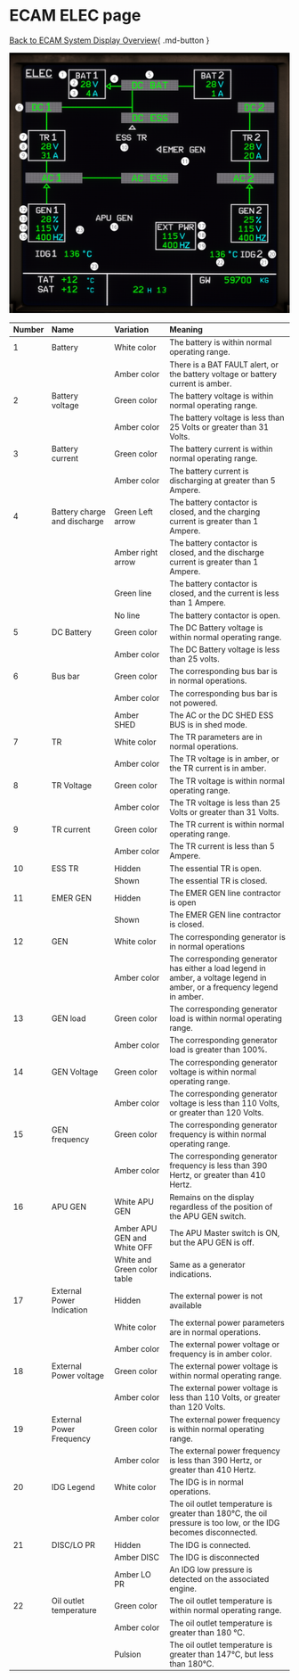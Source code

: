 ﻿# ECAM ELEC page

[Back to ECAM System Display Overview](index.md){ .md-button }

![ECAM ELEC page](elec.png "ECAM ELEC page")

| Number | Name                         | Variation                   | Meaning                                                                                                                   |
|:-------|:-----------------------------|:----------------------------|:--------------------------------------------------------------------------------------------------------------------------|
| 1      | Battery                      | White color                 | The battery is within normal operating range.                                                                             |
|        |                              | Amber color                 | There is a BAT FAULT alert, or the battery voltage or battery current is amber.                                           |
| 2      | Battery voltage              | Green color                 | The battery voltage is within normal operating range.                                                                     |
|        |                              | Amber color                 | The battery voltage is less than 25 Volts or greater than 31 Volts.                                                       |
| 3      | Battery current              | Green color                 | The battery current is within normal operating range.                                                                     |
|        |                              | Amber color                 | The battery current is discharging at greater than 5 Ampere.                                                              |
| 4      | Battery charge and discharge | Green Left arrow            | The battery contactor is closed, and the charging current is greater than 1 Ampere.                                       |
|        |                              | Amber right arrow           | The battery contactor is closed, and the discharge current is greater than 1 Ampere.                                      |
|        |                              | Green line                  | The battery contactor is closed, and the current is less than 1 Ampere.                                                   |
|        |                              | No line                     | The battery contactor is open.                                                                                            |
| 5      | DC Battery                   | Green color                 | The DC Battery voltage is within normal operating range.                                                                  |
|        |                              | Amber color                 | The DC Battery voltage is less than 25 volts.                                                                             |
| 6      | Bus bar                      | Green color                 | The corresponding bus bar is in normal operations.                                                                        |
|        |                              | Amber color                 | The corresponding bus bar is not powered.                                                                                 |
|        |                              | Amber SHED                  | The AC or the DC SHED ESS BUS is in shed mode.                                                                            |
| 7      | TR                           | White color                 | The TR parameters are in normal operations.                                                                               |
|        |                              | Amber color                 | The TR voltage is in amber, or the TR current is in amber.                                                                |
| 8      | TR Voltage                   | Green color                 | The TR voltage is within normal operating range.                                                                          |
|        |                              | Amber color                 | The TR voltage is less than 25 Volts or greater than 31 Volts.                                                            |
| 9      | TR current                   | Green color                 | The TR current is within normal operating range.                                                                          |
|        |                              | Amber color                 | The TR current is less than 5 Ampere.                                                                                     |
| 10     | ESS TR                       | Hidden                      | The essential TR is open.                                                                                                 |
|        |                              | Shown                       | The essential TR is closed.                                                                                               |
| 11     | EMER GEN                     | Hidden                      | The EMER GEN line contractor is open                                                                                      |
|        |                              | Shown                       | The EMER GEN line contractor is closed.                                                                                   |
| 12     | GEN                          | White color                 | The corresponding generator is in normal operations                                                                       |
|        |                              | Amber color                 | The corresponding generator has either a load legend in amber, a voltage legend in amber, or a frequency legend in amber. |
| 13     | GEN load                     | Green color                 | The corresponding generator load is within normal operating range.                                                        |
|        |                              | Amber color                 | The corresponding generator load is greater than 100%.                                                                    |
| 14     | GEN Voltage                  | Green color                 | The corresponding generator voltage is within normal operating range.                                                     |
|        |                              | Amber color                 | The corresponding generator voltage is less than 110 Volts, or greater than 120 Volts.                                    |
| 15     | GEN frequency                | Green color                 | The corresponding generator frequency is within normal operating range.                                                   |
|        |                              | Amber color                 | The corresponding generator frequency is less than 390 Hertz, or greater than 410 Hertz.                                  |
| 16     | APU GEN                      | White APU GEN               | Remains on the display regardless of the position of the APU GEN switch.                                                  |
|        |                              | Amber APU GEN and White OFF | The APU Master switch is ON, but the APU GEN is off.                                                                      |
|        |                              | White and Green color table | Same as a generator indications.                                                                                          |
| 17     | External Power Indication    | Hidden                      | The external power is not available                                                                                       |
|        |                              | White color                 | The external power parameters are in normal operations.                                                                   |
|        |                              | Amber color                 | The external power voltage or frequency is in amber color.                                                                |
| 18     | External Power voltage       | Green color                 | The external power voltage is within normal operating range.                                                              |
|        |                              | Amber color                 | The external power voltage is less than 110 Volts, or greater than 120 Volts.                                             |
| 19     | External Power Frequency     | Green color                 | The external power frequency is within normal operating range.                                                            |
|        |                              | Amber color                 | The external power frequency is less than 390 Hertz, or greater than 410 Hertz.                                           |
| 20     | IDG Legend                   | White color                 | The IDG is in normal operations.                                                                                          |
|        |                              | Amber color                 | The oil outlet temperature is greater than 180°C, the oil pressure is too low, or the IDG becomes disconnected.           |
| 21     | DISC/LO PR                   | Hidden                      | The IDG is connected.                                                                                                     |
|        |                              | Amber DISC                  | The IDG is disconnected                                                                                                   |
|        |                              | Amber LO PR                 | An IDG low pressure is detected on the associated engine.                                                                 |
| 22     | Oil outlet temperature       | Green color                 | The oil outlet temperature is within normal operating range.                                                              |
|        |                              | Amber color                 | The oil outlet temperature is greater than 180 °C.                                                                        |
|        |                              | Pulsion                     | The oil outlet temperature is greater than 147°C, but less than 180°C.                                                    |

